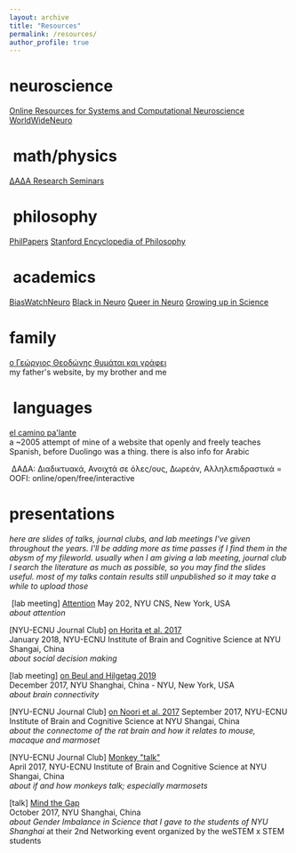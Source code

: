 ```yaml
---
layout: archive
title: "Resources"
permalink: /resources/
author_profile: true
---
```


neuroscience
====

[Online Resources for Systems and Computational Neuroscience](https://www.simonsfoundation.org/collaborations/global-brain/online-resources-for-systems-and-computational-neuroscience/)  
[WorldWideNeuro](https://www.world-wide.org/Neuro/)

​
math/physics 
====
[ΔΑΔΑ Research Seminars](https://researchseminars.org/)

​
philosophy
====
[PhilPapers](https://philpapers.org/)
[Stanford Encyclopedia of Philosophy](https://plato.stanford.edu/index.html)

​
academics​
====
[BiasWatchNeuro](https://biaswatchneuro.com/information-and-links/)
[Black in Neuro](https://blackinneuro.com/)
[Queer in Neuro](https://x.com/queerinneuro?lang=el)
[Growing up in Science](https://www.cns.nyu.edu/events/growingupinscience/)


family
====
​[ο Γεώργιος Θεοδώνης θυμάται και γράφει](http://georgiostheodonis.blogspot.com/)  
my father's website, by my brother and me

​
languages
====
[el camino pa'lante](https://sites.google.com/site/sites/system/errors/WebspaceNotFound?path=%2Felcaminopalante1%2F)  
a ~2005 attempt of mine of a website that openly and freely teaches Spanish, before Duolingo was a thing. there is also info for Arabic

​
ΔΑΔΑ: Διαδικτυακά, Ανοιχτά σε όλες/ους, Δωρεάν, Αλληλεπιδραστικά
= OOFI: online/open/free/interactive


presentations 
====
*here are slides of talks, journal clubs, and lab meetings I've given throughout the years. I'll be adding more as time passes if I find them in the abysm of my fileworld. usually when I am giving a lab meeting, journal club I search the literature as much as possible, so you may find the slides useful. most of my talks contain results still unpublished so it may take a while to upload those* 

​
[lab meeting] [Attention](https://docs.google.com/presentation/d/1xGxgH606IuT-mlKk3izkfVi1NXaOoBBkNnUSGGtHa28/edit?usp=sharing)
May 202, NYU CNS, New York, USA  
*about attention*

[NYU-ECNU Journal Club] [on Horita et al. 2017](https://e29ee4f1-a452-49eb-bd5a-7f0182a76ea7.filesusr.com/ugd/ee0a28_6717741076634504918a9e4fb14278bd.pdf)  
January 2018, NYU-ECNU Institute of Brain and Cognitive Science at NYU Shangai, China  
*about social decision making*

[lab meeting] [on Beul and Hilgetag 2019](https://e29ee4f1-a452-49eb-bd5a-7f0182a76ea7.filesusr.com/ugd/ee0a28_902b6cf6e85848cab283dd1be14d553b.pdf)  
December 2017, NYU Shanghai, China - NYU, New York, USA  
*about brain connectivity*

[NYU-ECNU Journal Club] [on Noori et al. 2017](https://e29ee4f1-a452-49eb-bd5a-7f0182a76ea7.filesusr.com/ugd/ee0a28_6717741076634504918a9e4fb14278bd.pdf)
September 2017, NYU-ECNU Institute of Brain and Cognitive Science at NYU Shangai, China  
*about the connectome of the rat brain and how it relates to mouse, macaque and marmoset*

​[NYU-ECNU Journal Club] [Monkey "talk"](https://e29ee4f1-a452-49eb-bd5a-7f0182a76ea7.filesusr.com/ugd/ee0a28_e796255a0ed346f5944eaea7871316ed.pdf)  
April 2017, NYU-ECNU Institute of Brain and Cognitive Science at NYU Shangai, China  
*about if and how monkeys talk; especially marmosets*

[talk] [Mind the Gap](https://e29ee4f1-a452-49eb-bd5a-7f0182a76ea7.filesusr.com/ugd/ee0a28_0054ef759283463d967ac5cbb4ec47a1.pdf)  
October 2017, NYU Shanghai, China  
*about Gender Imbalance in Science that I gave to the students of NYU Shanghai*
at their 2nd Networking event organized by the weSTEM x STEM students

​

​
